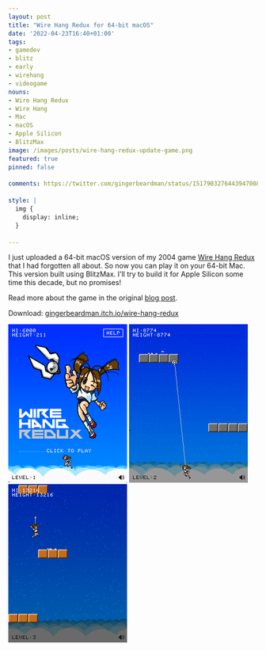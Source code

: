 ```yaml
---
layout: post
title: "Wire Hang Redux for 64-bit macOS"
date: '2022-04-23T16:40+01:00'
tags:
- gamedev
- blitz
- early
- wirehang
- videogame
nouns:
- Wire Hang Redux
- Wire Hang
- Mac
- macOS
- Apple Silicon
- BlitzMax
image: /images/posts/wire-hang-redux-update-game.png
featured: true
pinned: false

comments: https://twitter.com/gingerbeardman/status/1517903276443947008

style: |
  img {
    display: inline;
  }

---
```


I just uploaded a 64-bit macOS version of my 2004 game [Wire Hang Redux](/2004/03/14/wire-hang-redux/) that I had forgotten all about. So now you can play it on your 64-bit Mac. This version built using BlitzMax. I'll try to build it for Apple Silicon some time this decade, but no promises!

Read more about the game in the original [blog post](/2004/06/20/wire-hang-redux/).

Download: [gingerbeardman.itch.io/wire-hang-redux](https://gingerbeardman.itch.io/wire-hang-redux)

![IMG](/images/posts/wire-hang-redux-update-title.png)
![IMG](/images/posts/wire-hang-redux-update-clouds.png)
![IMG](/images/posts/wire-hang-redux-update-stars.png)
